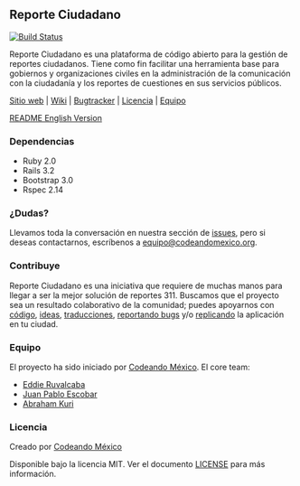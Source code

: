 ## Reporte Ciudadano

[![Build Status](https://travis-ci.org/CodeandoMexico/reporte-ciudadano.png)](https://travis-ci.org/CodeandoMexico/reporte-ciudadano)

Reporte Ciudadano es una plataforma de código abierto para la gestión de reportes ciudadanos. 
Tiene como fin facilitar una herramienta base para gobiernos y organizaciones civiles en la administración 
de la comunicación con la ciudadanía y los reportes de cuestiones en sus servicios públicos.

[Sitio web](http://codeandomexico.github.io/reporte-ciudadano/) |
[Wiki](https://github.com/CodeandoMexico/reporte-ciudadano/wiki) |
[Bugtracker](https://github.com/CodeandoMexico/reporte-ciudadano/issues) |
[Licencia](/LICENSE) |
[Equipo](http://codeandomexico.github.io/reporte-ciudadano/team.html)

[README English Version](https://github.com/CodeandoMexico/reporte-ciudadano/blob/master/README.en.md)

### Dependencias
- Ruby 2.0
- Rails 3.2
- Bootstrap 3.0
- Rspec 2.14

### ¿Dudas?

Llevamos toda la conversación en nuestra sección de [issues](https://github.com/CodeandoMexico/reporte-ciudadano/issues), pero si deseas contactarnos, escríbenos a <equipo@codeandomexico.org>.

### Contribuye

Reporte Ciudadano es una iniciativa que requiere de muchas manos para llegar a ser la mejor solución de reportes 311.
Buscamos que el proyecto sea un resultado colaborativo de la comunidad; puedes apoyarnos con [código](https://github.com/CodeandoMexico/reporte-ciudadano/pulls), [ideas](https://github.com/CodeandoMexico/reporte-ciudadano/issues), [traducciones](https://github.com/CodeandoMexico/reporte-ciudadano/tree/master/config/locales),
[reportando bugs](https://github.com/CodeandoMexico/reporte-ciudadano/issues) y/o [replicando](http://codeandomexico.github.io/reporte-ciudadano/ejemplos.html) la aplicación en tu ciudad.

### Equipo

El proyecto ha sido iniciado por [Codeando México](https://github.com/CodeandoMexico?tab=members).
El core team:
- [Eddie Ruvalcaba](https://github.com/eddie-ruva)
- [Juan Pablo Escobar](https://github.com/juanpabloe)
- [Abraham Kuri](https://github.com/kurenn)

### Licencia

Creado por [Codeando México](https://github.com/CodeandoMexico?tab=members)

Disponible bajo la licencia MIT. Ver el documento [LICENSE](/LICENSE) para más información.
